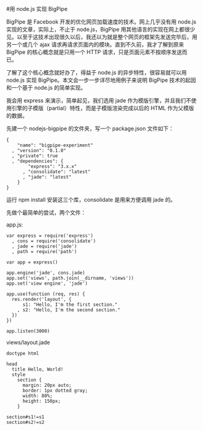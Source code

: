 #用 node.js 实现 BigPipe

BigPipe 是 Facebook 开发的优化网页加载速度的技术。网上几乎没有用 node.js 实现的文章，实际上，不止于 node.js，BigPipe 用其他语言的实现在网上都很少见。以至于这技术出现很久以后，我还以为就是整个网页的框架先发送完毕后，用另一个或几个 ajax 请求再请求页面内的模块。直到不久前，我才了解到原来 BigPipe 的核心概念就是只用一个 HTTP 请求，只是页面元素不按顺序发送而已。

了解了这个核心概念就好办了，得益于 node.js 的异步特性，很容易就可以用 node.js 实现 BigPipe。本文会一步一步详尽地用例子来说明 BigPipe 技术的起因和一个基于 node.js 的简单实现。

我会用 express 来演示，简单起见，我们选用 jade 作为模版引擎，并且我们不使用引擎的子模版（partial）特性，而是子模版渲染完成以后的 HTML 作为父模版的数据。

先建一个 nodejs-bigpipe 的文件夹，写一个 package.json 文件如下：

    {
        "name": "bigpipe-experiment"
      , "version": "0.1.0"
      , "private": true
      , "dependencies": {
            "express": "3.x.x"
          , "consolidate": "latest"
          , "jade": "latest"
        }
    }

运行 npm install 安装这三个库，consolidate 是用来方便调用 jade 的。

先做个最简单的尝试，两个文件：

app.js:

    var express = require('express')
      , cons = require('consolidate')
      , jade = require('jade')
      , path = require('path')

    var app = express()

    app.engine('jade', cons.jade)
    app.set('views', path.join(__dirname, 'views'))
    app.set('view engine', 'jade')

    app.use(function (req, res) {
      res.render('layout', {
          s1: "Hello, I'm the first section."
        , s2: "Hello, I'm the second section."
      })
    })

    app.listen(3000)

views/layout.jade

    doctype html

    head
      title Hello, World!
      style
        section {
          margin: 20px auto;
          border: 1px dotted gray;
          width: 80%;
          height: 150px;
        }

    section#s1!=s1
    section#s2!=s2
